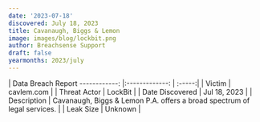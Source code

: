 ```yaml
---
date: '2023-07-18'
discovered: July 18, 2023
title: Cavanaugh, Biggs & Lemon
image: images/blog/lockbit.png
author: Breachsense Support
draft: false
yearmonths: 2023/july
---
```



| Data Breach Report
------------:     |:-------------:    | :-----:|
| Victim      | cavlem.com      | 
| Threat Actor      | LockBit      | 
| Date Discovered      | Jul 18, 2023      | 
| Description      | Cavanaugh, Biggs & Lemon P.A. offers a broad spectrum of legal services.      | 
| Leak Size      | Unknown      | 

